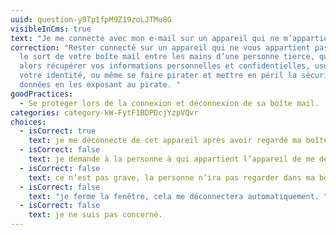 ```yaml
---
uuid: question-y8Tp1fpM9Z19zoLJTMu8G
visibleInCms: true
text: "Je me connecte avec mon e-mail sur un appareil qui ne m’appartient pas :"
correction: "Rester connecté sur un appareil qui ne vous appartient pas, laisse
  le sort de votre boîte mail entre les mains d’une personne tierce, qui peut
  alors récupérer vos informations personnelles et confidentielles, usurper
  votre identité, ou même se faire pirater et mettre en péril la sécurité de vos
  données en les exposant au pirate. "
goodPractices:
  - Se protéger lors de la connexion et déconnexion de sa boîte mail.
categories: category-kW-FytF1BDPDcjYzpVQvr
choices:
  - isCorrect: true
    text: je me déconnecte de cet appareil après avoir regardé ma boîte mail.
  - isCorrect: false
    text: je demande à la personne à qui appartient l’appareil de me déconnecter.
  - isCorrect: false
    text: ce n’est pas grave, la personne n’ira pas regarder dans ma boîte mail.
  - isCorrect: false
    text: "je ferme la fenêtre, cela me déconnectera automatiquement. "
  - isCorrect: false
    text: je ne suis pas concerné.
---
```

